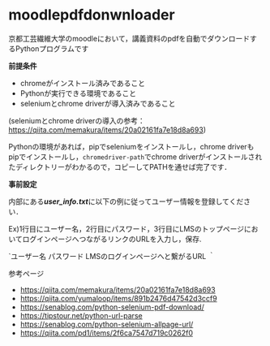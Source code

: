 # moodlepdfdonwnloader
京都工芸繊維大学のmoodleにおいて，講義資料のpdfを自動でダウンロードするPythonプログラムです

**前提条件**
* chromeがインストール済みであること
* Pythonが実行できる環境であること
* seleniumとchrome driverが導入済みであること

(seleniumとchrome driverの導入の参考：https://qiita.com/memakura/items/20a02161fa7e18d8a693)

Pythonの環境があれば，pipでseleniumをインストールし，chrome driverもpipでインストールし，`chromedriver-path`でchrome driverがインストールされたディレクトリーがわかるので，コピーしてPATHを通せば完了です．

**事前設定**

内部にある***user_info.txt***に以下の例に従ってユーザー情報を登録してください．

Ex)1行目にユーザー名，2行目にパスワード，3行目にLMSのトップページにおいてログインページへつながるリンクのURLを入力し，保存.

`ユーザー名
パスワード
LMSのログインページへと繋がるURL ｀

参考ページ
* https://qiita.com/memakura/items/20a02161fa7e18d8a693
* https://qiita.com/yumaloop/items/891b2476d47542d3ccf9
* https://senablog.com/python-selenium-pdf-download/
* https://tipstour.net/python-url-parse
* https://senablog.com/python-selenium-allpage-url/
* https://qiita.com/pd1/items/2f6ca7547d719c0262f0

